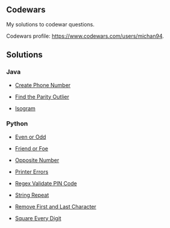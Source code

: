 ## Codewars
My solutions to codewar questions.

Codewars profile: https://www.codewars.com/users/michan94.

## Solutions

### Java
* [Create Phone Number](https://github.com/michan94/codewars/blob/master/Solutions/Java/createPhoneNumber.md)

* [Find the Parity Outlier](https://github.com/michan94/codewars/blob/master/Solutions/Java/findTheParityOutlier.md)

* [Isogram](https://github.com/michan94/codewars/blob/master/Solutions/Java/isogram.md)

### Python

* [Even or Odd](https://github.com/michan94/codewars/blob/master/Solutions/Python/EvenOrOdd.md)

* [Friend or Foe](https://github.com/michan94/codewars/blob/master/Solutions/Python/FriendOrFoe.md)

* [Opposite Number](https://github.com/michan94/codewars/blob/master/Solutions/Python/OppositeNumber.md)

* [Printer Errors](https://github.com/michan94/codewars/blob/master/Solutions/Python/PrinterErrors.md)

* [Regex Validate PIN Code](https://github.com/michan94/codewars/blob/master/Solutions/Python/regexValidatePINCode.md)

* [String Repeat](https://github.com/michan94/codewars/blob/master/Solutions/Python/stringRepeat.md)

* [Remove First and Last Character](https://github.com/michan94/codewars/blob/master/Solutions/Python/removeFirstAndLastCharacter.md)

* [Square Every Digit](https://github.com/michan94/codewars/blob/master/Solutions/Python/squareEveryDigit.md)





